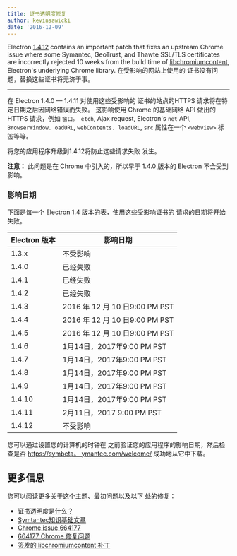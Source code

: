 ```yaml
---
title: 证书透明度修复
author: kevinsawicki
date: '2016-12-09'
---
```


Electron [1.4.12][] contains an important patch that fixes an upstream Chrome issue where some Symantec, GeoTrust, and Thawte SSL/TLS certificates are incorrectly rejected 10 weeks from the build time of [libchromiumcontent][], Electron's underlying Chrome library. 在受影响的网站上使用的 证书没有问题，替换这些证书将无济于事。

---

在 Electron 1.4.0 &mdash; 1.4.11 对使用这些受影响的 证书的站点的HTTPS 请求将在特定日期之后因网络错误而失败。 这影响使用 Chrome 的基础网络 API 做出的 HTTPS 请求，例如 `窗口。 etch`, Ajax request, Electron's `net` API, `BrowserWindow. oadURL`, `webContents. loadURL`, `src` 属性在一个 `<webview>` 标签等等。

将您的应用程序升级到1.4.12将防止这些请求失败 发生。

**注意：** 此问题是在 Chrome 中引入的，所以早于 1.4.0 版本的 Electron 不会受到影响。

### 影响日期

下面是每一个 Electron 1.4 版本的表，使用这些受影响证书的 请求的日期将开始失败。

<table class="table table-ruled table-full-width">
    <thead>
        <tr class="text-left">
            <th>Electron 版本</th>
            <th>影响日期</th>
        </tr>
    </thead>
    <tbody>
        <tr>
            <td>1.3.x</td>
            <td>不受影响</td>
        </tr>
        <tr>
            <td>1.4.0</td>
            <td>已经失败</td>
        </tr>
        <tr>
            <td>1.4.1</td>
            <td>已经失败</td>
        </tr>
        <tr>
            <td>1.4.2</td>
            <td>已经失败</td>
        </tr>
        <tr>
            <td>1.4.3</td>
            <td>2016 年 12 月 10 日9:00 PM PST</td>
        </tr>
        <tr>
            <td>1.4.4</td>
            <td>2016 年 12 月 10 日9:00 PM PST</td>
        </tr>
        <tr>
            <td>1.4.5</td>
            <td>2016 年 12 月 10 日9:00 PM PST</td>
        </tr>
        <tr>
            <td>1.4.6</td>
            <td>1月14日，2017年9:00 PM PST</td>
        </tr>
        <tr>
            <td>1.4.7</td>
            <td>1月14日，2017年9:00 PM PST</td>
        </tr>
        <tr>
            <td>1.4.8</td>
            <td>1月14日，2017年9:00 PM PST</td>
        </tr>
        <tr>
            <td>1.4.9</td>
            <td>1月14日，2017年9:00 PM PST</td>
        </tr>
        <tr>
            <td>1.4.10</td>
            <td>1月14日，2017年9:00 PM PST</td>
        </tr>
        <tr>
            <td>1.4.11</td>
            <td>2月11日，2017 9:00 PM PST</td>
        </tr>
        <tr>
            <td>1.4.12</td>
            <td>不受影响</td>
        </tr>
    </tbody>
</table>

您可以通过设置您的计算机的时钟在 之前验证您的应用程序的影响日期，然后检查是否 [https://symbeta。 ymantec.com/welcome/](https://symbeta.symantec.com/welcome/) 成功地从它中下载。

## 更多信息

您可以阅读更多关于这个主题、最初问题以及以下 处的修复：

- [证书透明度是什么？](https://www.certificate-transparency.org/what-is-ct)
- [Symtantec知识基础文章](https://knowledge.symantec.com/support/ssl-certificates-support/index?page=content&id=ALERT2160)
- [Chrome issue 664177](https://bugs.chromium.org/p/chromium/issues/detail?id=664177)
- [664177 Chrome 修复问题](https://codereview.chromium.org/2495583002)
- [签发的 libchromiumcontent 补丁](https://github.com/electron/libchromiumcontent/pull/248)

[libchromiumcontent]: https://github.com/electron/libchromiumcontent
[1.4.12]: https://github.com/electron/electron/releases/tag/v1.4.12

